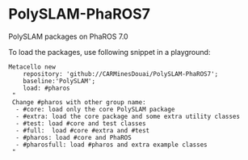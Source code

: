 # PolySLAM-PhaROS7

PolySLAM packages on PhaROS 7.0

To load the packages, use following snippet in a playground:

```Smalltalk
Metacello new
	repository: 'github://CARMinesDouai/PolySLAM-PhaROS7';
	baseline:'PolySLAM';
	load: #pharos
 "
 Change #pharos with other group name:
  - #core: load only the core PolySLAM package
  - #extra: load the core package and some extra utility classes
  - #test: load #core and test classes
  - #full:  load #core #extra and #test
  - #pharos: load #core and PhaROS
  - #pharosfull: load #pharos and extra example classes
 "
```
